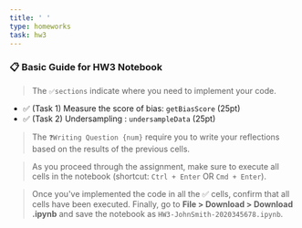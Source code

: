 ```yaml
---
title: ' '
type: homeworks
task: hw3
---
```


### 📋 Basic Guide for HW3 Notebook

> The `✅sections` indicate where you need to implement your code.
- ✅ (Task 1) Measure the score of bias: `getBiasScore` (25pt)
- ✅ (Task 2) Undersampling : `undersampleData` (25pt)

> The `❓Writing Question {num}` require you to write your reflections based on the results of the previous cells.

> As you proceed through the assignment, make sure to execute all cells in the notebook (shortcut: `Ctrl + Enter` OR `Cmd + Enter`).

> Once you've implemented the code in all the ✅ cells, confirm that all cells have been executed. Finally, go to **File > Download > Download .ipynb** and save the notebook as `HW3-JohnSmith-2020345678.ipynb`.